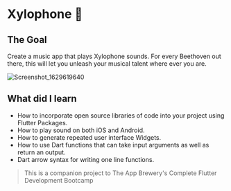 # Xylophone 🎹

## The Goal

Create a music app that plays Xylophone sounds. For every Beethoven out there, this will let you unleash your musical talent where ever you are. 

![Screenshot_1629619640](https://user-images.githubusercontent.com/68175356/130352033-79b7ec3f-a651-4e42-8916-f10db01d628b.png)

## What did I learn

- How to incorporate open source libraries of code into your project using Flutter Packages.
- How to play sound on both iOS and Android.
- How to generate repeated user interface Widgets.
- How to use Dart functions that can take input arguments as well as return an output.
- Dart arrow syntax for writing one line functions.

>This is a companion project to The App Brewery's Complete Flutter Development Bootcamp
